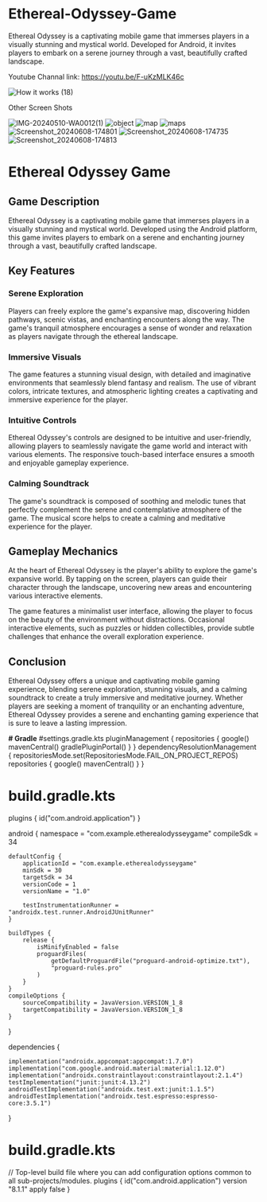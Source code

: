# Ethereal-Odyssey-Game
Ethereal Odyssey is a captivating mobile game that immerses players in a visually stunning and mystical world. Developed for Android, it invites players to embark on a serene journey through a vast, beautifully crafted landscape.

Youtube Channal link: https://youtu.be/F-uKzMLK46c

![How it works (18)](https://github.com/ARIBFIB/Ethereal-Odyssey-Game/assets/125716994/614609f2-c11a-42e7-bfeb-89d3a122e10e)

Other Screen Shots



![IMG-20240510-WA0012(1)](https://github.com/ARIBFIB/Ethereal-Odyssey-Game/assets/125716994/a9c39a8c-04b1-45d0-b568-3758d6f999b9) 
![object](https://github.com/ARIBFIB/Ethereal-Odyssey-Game/assets/125716994/83f472e7-cf3a-439b-b7f4-a5a1e1d32874) 
![map](https://github.com/ARIBFIB/Ethereal-Odyssey-Game/assets/125716994/5f7f5d40-a42b-49a5-8041-e055d3f74363) 
![maps](https://github.com/ARIBFIB/Ethereal-Odyssey-Game/assets/125716994/7e4df4a4-3e48-4069-b265-2c3c29375e92) 
![Screenshot_20240608-174801](https://github.com/ARIBFIB/Ethereal-Odyssey-Game/assets/125716994/0989511c-4d59-4fd9-a387-c8b68f79db3a) 
![Screenshot_20240608-174735](https://github.com/ARIBFIB/Ethereal-Odyssey-Game/assets/125716994/146233c2-ca39-4fed-833b-c7d4e0c91b95) 
![Screenshot_20240608-174813](https://github.com/ARIBFIB/Ethereal-Odyssey-Game/assets/125716994/63d3db19-a9b1-4551-97f0-b144c592ca11)

# Ethereal Odyssey Game

## Game Description

Ethereal Odyssey is a captivating mobile game that immerses players in a visually stunning and mystical world. Developed using the Android platform, this game invites players to embark on a serene and enchanting journey through a vast, beautifully crafted landscape.

## Key Features

### Serene Exploration
Players can freely explore the game's expansive map, discovering hidden pathways, scenic vistas, and enchanting encounters along the way. The game's tranquil atmosphere encourages a sense of wonder and relaxation as players navigate through the ethereal landscape.

### Immersive Visuals
The game features a stunning visual design, with detailed and imaginative environments that seamlessly blend fantasy and realism. The use of vibrant colors, intricate textures, and atmospheric lighting creates a captivating and immersive experience for the player.

### Intuitive Controls
Ethereal Odyssey's controls are designed to be intuitive and user-friendly, allowing players to seamlessly navigate the game world and interact with various elements. The responsive touch-based interface ensures a smooth and enjoyable gameplay experience.

### Calming Soundtrack
The game's soundtrack is composed of soothing and melodic tunes that perfectly complement the serene and contemplative atmosphere of the game. The musical score helps to create a calming and meditative experience for the player.

## Gameplay Mechanics

At the heart of Ethereal Odyssey is the player's ability to explore the game's expansive world. By tapping on the screen, players can guide their character through the landscape, uncovering new areas and encountering various interactive elements.

The game features a minimalist user interface, allowing the player to focus on the beauty of the environment without distractions. Occasional interactive elements, such as puzzles or hidden collectibles, provide subtle challenges that enhance the overall exploration experience.

## Conclusion

Ethereal Odyssey offers a unique and captivating mobile gaming experience, blending serene exploration, stunning visuals, and a calming soundtrack to create a truly immersive and meditative journey. Whether players are seeking a moment of tranquility or an enchanting adventure, Ethereal Odyssey provides a serene and enchanting gaming experience that is sure to leave a lasting impression.

**# Gradle**
#settings.gradle.kts
pluginManagement {
    repositories {
        google()
        mavenCentral()
        gradlePluginPortal()
    }
}
dependencyResolutionManagement {
    repositoriesMode.set(RepositoriesMode.FAIL_ON_PROJECT_REPOS)
    repositories {
        google()
        mavenCentral()
    }
}

# build.gradle.kts

plugins {
    id("com.android.application")
}

android {
    namespace = "com.example.etherealodysseygame"
    compileSdk = 34

    defaultConfig {
        applicationId = "com.example.etherealodysseygame"
        minSdk = 30
        targetSdk = 34
        versionCode = 1
        versionName = "1.0"

        testInstrumentationRunner = "androidx.test.runner.AndroidJUnitRunner"
    }

    buildTypes {
        release {
            isMinifyEnabled = false
            proguardFiles(
                getDefaultProguardFile("proguard-android-optimize.txt"),
                "proguard-rules.pro"
            )
        }
    }
    compileOptions {
        sourceCompatibility = JavaVersion.VERSION_1_8
        targetCompatibility = JavaVersion.VERSION_1_8
    }
}

dependencies {

    implementation("androidx.appcompat:appcompat:1.7.0")
    implementation("com.google.android.material:material:1.12.0")
    implementation("androidx.constraintlayout:constraintlayout:2.1.4")
    testImplementation("junit:junit:4.13.2")
    androidTestImplementation("androidx.test.ext:junit:1.1.5")
    androidTestImplementation("androidx.test.espresso:espresso-core:3.5.1")
}

# build.gradle.kts

// Top-level build file where you can add configuration options common to all sub-projects/modules.
plugins {
    id("com.android.application") version "8.1.1" apply false
}
